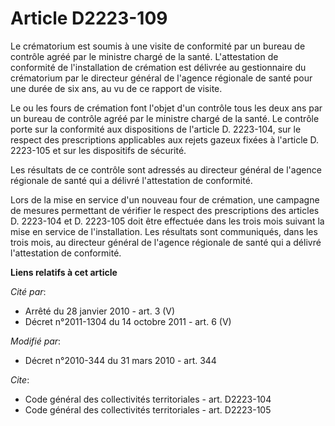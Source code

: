 # Article D2223-109

Le crématorium est soumis à une visite de conformité par un bureau de contrôle agréé par le ministre chargé de la santé.
L'attestation de conformité de l'installation de crémation est délivrée au gestionnaire du crématorium par le directeur
général de l'agence régionale de santé pour une durée de six ans, au vu de ce rapport de visite.

Le ou les fours de crémation font l'objet d'un contrôle tous les deux ans par un bureau de contrôle agréé par le ministre
chargé de la santé. Le contrôle porte sur la conformité aux dispositions de l'article D. 2223-104, sur le respect des
prescriptions applicables aux rejets gazeux fixées à l'article D. 2223-105 et sur les dispositifs de sécurité.

Les résultats de ce contrôle sont adressés au directeur général de l'agence régionale de santé qui a délivré l'attestation de
conformité.

Lors de la mise en service d'un nouveau four de crémation, une campagne de mesures permettant de vérifier le respect des
prescriptions des articles D. 2223-104 et D. 2223-105 doit être effectuée dans les trois mois suivant la mise en service de
l'installation. Les résultats sont communiqués, dans les trois mois, au directeur général de l'agence régionale de santé qui
a délivré l'attestation de conformité.

**Liens relatifs à cet article**

_Cité par_:

  - Arrêté du 28 janvier 2010 - art. 3 (V)
  - Décret n°2011-1304 du 14 octobre 2011 - art. 6 (V)

_Modifié par_:

  - Décret n°2010-344 du 31 mars 2010 - art. 344

_Cite_:

  - Code général des collectivités territoriales - art. D2223-104
  - Code général des collectivités territoriales - art. D2223-105
